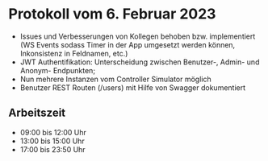 # Protokoll vom 6. Februar 2023 

- Issues und Verbesserungen von Kollegen behoben bzw. implementiert (WS Events sodass Timer in der App umgesetzt werden können, Inkonsistenz in Feldnamen, etc.) 
- JWT Authentifikation: Unterscheidung zwischen Benutzer-, Admin- und Anonym- Endpunkten; 
- Nun mehrere Instanzen vom Controller Simulator möglich
- Benutzer REST Routen (/users) mit Hilfe von Swagger dokumentiert

## Arbeitszeit
<!-- { "progress": true, "date": ["23/02/06"] } -->
- 09:00 bis 12:00 Uhr
- 13:00 bis 15:00 Uhr
- 17:00 bis 23:50 Uhr
<!-- { "progress": false } -->
